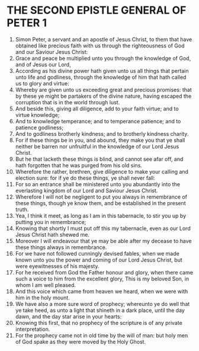 ﻿# THE SECOND EPISTLE GENERAL OF PETER 1
1. Simon Peter, a servant and an apostle of Jesus Christ, to them that have obtained like precious faith with us through the righteousness of God and our Saviour Jesus Christ: 
2. Grace and peace be multiplied unto you through the knowledge of God, and of Jesus our Lord, 
3. According as his divine power hath given unto us all things that pertain unto life and godliness, through the knowledge of him that hath called us to glory and virtue: 
4. Whereby are given unto us exceeding great and precious promises: that by these ye might be partakers of the divine nature, having escaped the corruption that is in the world through lust. 
5. And beside this, giving all diligence, add to your faith virtue; and to virtue knowledge; 
6. And to knowledge temperance; and to temperance patience; and to patience godliness; 
7. And to godliness brotherly kindness; and to brotherly kindness charity. 
8. For if these things be in you, and abound, they make you that ye shall neither be barren nor unfruitful in the knowledge of our Lord Jesus Christ. 
9. But he that lacketh these things is blind, and cannot see afar off, and hath forgotten that he was purged from his old sins. 
10. Wherefore the rather, brethren, give diligence to make your calling and election sure: for if ye do these things, ye shall never fall: 
11. For so an entrance shall be ministered unto you abundantly into the everlasting kingdom of our Lord and Saviour Jesus Christ. 
12. Wherefore I will not be negligent to put you always in remembrance of these things, though ye know them, and be established in the present truth. 
13. Yea, I think it meet, as long as I am in this tabernacle, to stir you up by putting you in remembrance; 
14. Knowing that shortly I must put off this my tabernacle, even as our Lord Jesus Christ hath shewed me. 
15. Moreover I will endeavour that ye may be able after my decease to have these things always in remembrance. 
16. For we have not followed cunningly devised fables, when we made known unto you the power and coming of our Lord Jesus Christ, but were eyewitnesses of his majesty. 
17. For he received from God the Father honour and glory, when there came such a voice to him from the excellent glory, This is my beloved Son, in whom I am well pleased. 
18. And this voice which came from heaven we heard, when we were with him in the holy mount. 
19. We have also a more sure word of prophecy; whereunto ye do well that ye take heed, as unto a light that shineth in a dark place, until the day dawn, and the day star arise in your hearts: 
20. Knowing this first, that no prophecy of the scripture is of any private interpretation. 
21. For the prophecy came not in old time by the will of man: but holy men of God spake as they were moved by the Holy Ghost. 
